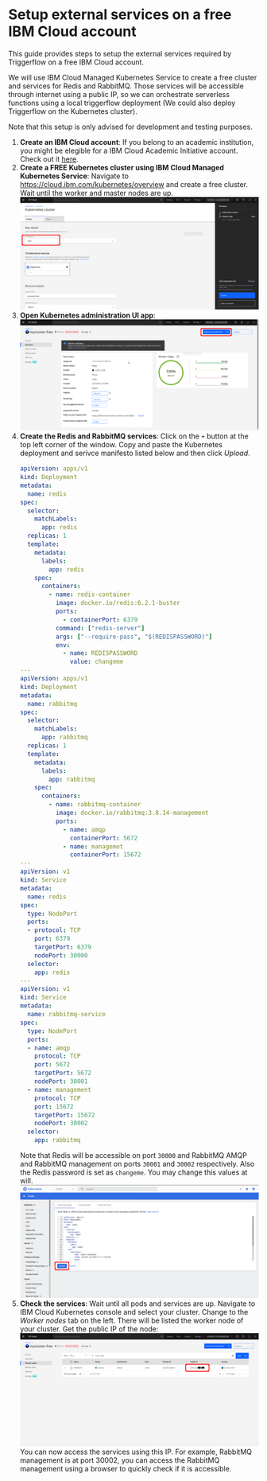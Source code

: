 # Setup external services on a free IBM Cloud account

This guide provides steps to setup the external services required by Triggerflow on a free IBM Cloud account.

We will use IBM Cloud Managed Kubernetes Service to create a free cluster and services for Redis and RabbitMQ. Those services will be accessible through internet using a public IP, so we can orchestrate serverless functions using a local triggerflow deployment (We could also deploy Triggerflow on the Kubernetes cluster).

Note that this setup is only advised for development and testing purposes.

1. **Create an IBM Cloud account**: If you belong to an academic institution, you might be elegible for a IBM Cloud Academic Initiative account. Check out it [here](https://www.ibm.com/academic/home).
2. **Create a FREE Kubernetes cluster using IBM Cloud Managed Kubernetes Service**: Navigate to https://cloud.ibm.com/kubernetes/overview and create a free cluster. Wait until the worker and master nodes are up.
    ![k8s_1](img/k8s_1.png)
3. **Open Kubernetes administration UI app**:
    ![k8s_1](img/k8s_2.png)
4. **Create the Redis and RabbitMQ services**: Click on the `+` button at the top left corner of the window. Copy and paste the Kubernetes deployment and serivce manifesto listed below and then click *Upload*.
    ```yaml
    apiVersion: apps/v1
    kind: Deployment
    metadata:
      name: redis
    spec:
      selector:
        matchLabels:
          app: redis
      replicas: 1
      template:
        metadata:
          labels:
            app: redis
        spec:
          containers:
            - name: redis-container
              image: docker.io/redis:6.2.1-buster
              ports:
                - containerPort: 6379
              command: ["redis-server"]
              args: ["--require-pass", "$(REDISPASSWORD)"]
              env:
                - name: REDISPASSWORD
                  value: changeme
    ---
    apiVersion: apps/v1
    kind: Deployment
    metadata:
      name: rabbitmq
    spec:
      selector:
        matchLabels:
          app: rabbitmq
      replicas: 1
      template:
        metadata:
          labels:
            app: rabbitmq
        spec:
          containers:
            - name: rabbitmq-container
              image: docker.io/rabbitmq:3.8.14-management
              ports:
                - name: amqp
                  containerPort: 5672
                - name: managemet
                  containerPort: 15672
    ---
    apiVersion: v1
    kind: Service
    metadata:
      name: redis
    spec:
      type: NodePort
      ports:
      - protocol: TCP
        port: 6379
        targetPort: 6379
        nodePort: 30000
      selector:
        app: redis
    ---
    apiVersion: v1
    kind: Service
    metadata:
      name: rabbitmq-service
    spec:
      type: NodePort
      ports:
      - name: amqp
        protocol: TCP
        port: 5672
        targetPort: 5672
        nodePort: 30001
      - name: management
        protocol: TCP
        port: 15672
        targetPort: 15672
        nodePort: 30002
      selector:
        app: rabbitmq
    ```
    Note that Redis will be accessible on port `30000` and RabbitMQ AMQP and RabbitMQ management on ports `30001` and `30002` respectively. Also the Redis password is set as `changeme`. You may change this values at will.
    ![k8s_1](img/k8s_4.png)
5. **Check the services**: Wait until all pods and services are up. Navigate to IBM Cloud Kubernetes console and select your cluster. Change to the *Worker nodes* tab on the left. There will be listed the worker node of your cluster. Get the public IP of the node:
    ![k8s_1](img/k8s_5.png)
    You can now access the services using this IP. For example, RabbitMQ management is at port 30002, you can access the RabbitMQ management using a browser to quickly check if it is accessible. 


